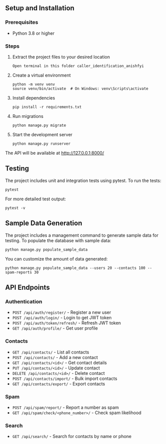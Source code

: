 ## Setup and Installation

### Prerequisites
- Python 3.8 or higher

### Steps

1. Extract the project files to your desired location
   ```
   Open terminal in this folder caller_identification_anishfyi
   ```

2. Create a virtual environment
   ```
   python -m venv venv
   source venv/bin/activate  # On Windows: venv\Scripts\activate
   ```

3. Install dependencies
   ```
   pip install -r requirements.txt
   ```

4. Run migrations
   ```
   python manage.py migrate
   ```

5. Start the development server
   ```
   python manage.py runserver
   ```

The API will be available at http://127.0.0.1:8000/

## Testing

The project includes unit and integration tests using pytest. To run the tests:

```
pytest
```

For more detailed test output:

```
pytest -v
```

## Sample Data Generation

The project includes a management command to generate sample data for testing. To populate the database with sample data:

```
python manage.py populate_sample_data
```

You can customize the amount of data generated:

```
python manage.py populate_sample_data --users 20 --contacts 100 --spam-reports 30
```

## API Endpoints

### Authentication
- `POST /api/auth/register/` - Register a new user
- `POST /api/auth/login/` - Login to get JWT token
- `POST /api/auth/token/refresh/` - Refresh JWT token
- `GET /api/auth/profile/` - Get user profile

### Contacts
- `GET /api/contacts/` - List all contacts
- `POST /api/contacts/` - Add a new contact
- `GET /api/contacts/<id>/` - Get contact details
- `PUT /api/contacts/<id>/` - Update contact
- `DELETE /api/contacts/<id>/` - Delete contact
- `POST /api/contacts/import/` - Bulk import contacts
- `GET /api/contacts/export/` - Export contacts

### Spam
- `POST /api/spam/report/` - Report a number as spam
- `GET /api/spam/check/<phone_number>/` - Check spam likelihood

### Search
- `GET /api/search/` - Search for contacts by name or phone

